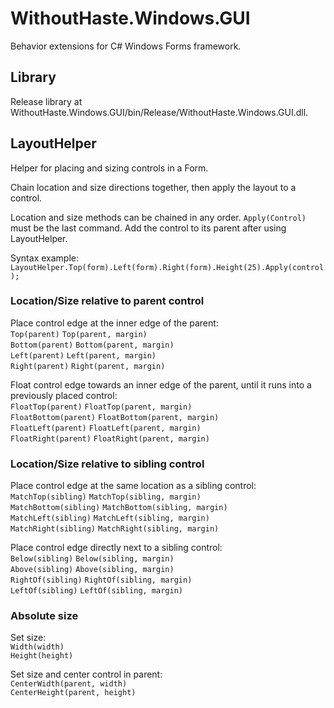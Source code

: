 # WithoutHaste.Windows.GUI

Behavior extensions for C# Windows Forms framework.

## Library

Release library at WithoutHaste.Windows.GUI/bin/Release/WithoutHaste.Windows.GUI.dll.

## LayoutHelper

Helper for placing and sizing controls in a Form.

Chain location and size directions together, then apply the layout to a control.

Location and size methods can be chained in any order. `Apply(Control)` must be the last command. Add the control to its parent after using LayoutHelper.

Syntax example: `LayoutHelper.Top(form).Left(form).Right(form).Height(25).Apply(control);`

### Location/Size relative to parent control

Place control edge at the inner edge of the parent:  
`Top(parent)` `Top(parent, margin)`  
`Bottom(parent)` `Bottom(parent, margin)`  
`Left(parent)` `Left(parent, margin)`  
`Right(parent)` `Right(parent, margin)`

Float control edge towards an inner edge of the parent, until it runs into a previously placed control:  
`FloatTop(parent)` `FloatTop(parent, margin)`  
`FloatBottom(parent)` `FloatBottom(parent, margin)`  
`FloatLeft(parent)` `FloatLeft(parent, margin)`  
`FloatRight(parent)` `FloatRight(parent, margin)`  

### Location/Size relative to sibling control

Place control edge at the same location as a sibling control:  
`MatchTop(sibling)` `MatchTop(sibling, margin)`  
`MatchBottom(sibling)` `MatchBottom(sibling, margin)`  
`MatchLeft(sibling)` `MatchLeft(sibling, margin)`  
`MatchRight(sibling)` `MatchRight(sibling, margin)`

Place control edge directly next to a sibling control:  
`Below(sibling)` `Below(sibling, margin)`  
`Above(sibling)` `Above(sibling, margin)`  
`RightOf(sibling)` `RightOf(sibling, margin)`  
`LeftOf(sibling)` `LeftOf(sibling, margin)`  

### Absolute size

Set size:  
`Width(width)`  
`Height(height)`  

Set size and center control in parent:  
`CenterWidth(parent, width)`  
`CenterHeight(parent, height)`  